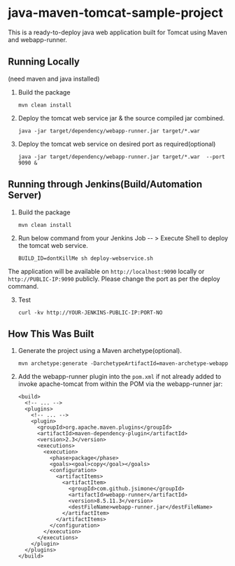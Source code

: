 # java-maven-tomcat-sample-project

This is a ready-to-deploy java web application built for Tomcat using Maven and webapp-runner.

## Running Locally

(need maven and java installed)

1. Build the package 
   ```
   mvn clean install
   ```

2. Deploy the tomcat web service jar & the source compiled jar combined. 

   ```
   java -jar target/dependency/webapp-runner.jar target/*.war
   ```

3. Deploy the tomcat web service on desired port as required(optional)
   ```
   java -jar target/dependency/webapp-runner.jar target/*.war  --port 9090 & 
   ```
  
## Running through Jenkins(Build/Automation Server)

1. Build the package 
   ```
   mvn clean install
   ```

2. Run below command from your Jenkins Job -- > Execute Shell to deploy the tomcat web service. 
   ```
   BUILD_ID=dontKillMe sh deploy-webservice.sh
   ```

The application will be available on `http://localhost:9090` locally or `http://PUBLIC-IP:9090` publicly. Please change the port as per the deploy command.

3. Test
   ```
   curl -kv http://YOUR-JENKINS-PUBLIC-IP:PORT-NO
   ```

## How This Was Built

1. Generate the project using a Maven archetype(optional).

   ```
   mvn archetype:generate -DarchetypeArtifactId=maven-archetype-webapp
   ```

2. Add the webapp-runner plugin into the `pom.xml` if not already added to invoke apache-tomcat from within the POM via the webapp-runner jar:

   ```
   <build>
     <!-- ... -->
     <plugins>
       <!-- ... -->
       <plugin>
         <groupId>org.apache.maven.plugins</groupId>
         <artifactId>maven-dependency-plugin</artifactId>
         <version>2.3</version>
         <executions>
           <execution>
             <phase>package</phase>
             <goals><goal>copy</goal></goals>
             <configuration>
               <artifactItems>
                 <artifactItem>
                   <groupId>com.github.jsimone</groupId>
                   <artifactId>webapp-runner</artifactId>
                   <version>8.5.11.3</version>
                   <destFileName>webapp-runner.jar</destFileName>
                 </artifactItem>
               </artifactItems>
             </configuration>
           </execution>
         </executions>
       </plugin>
     </plugins>
   </build>
   ```
